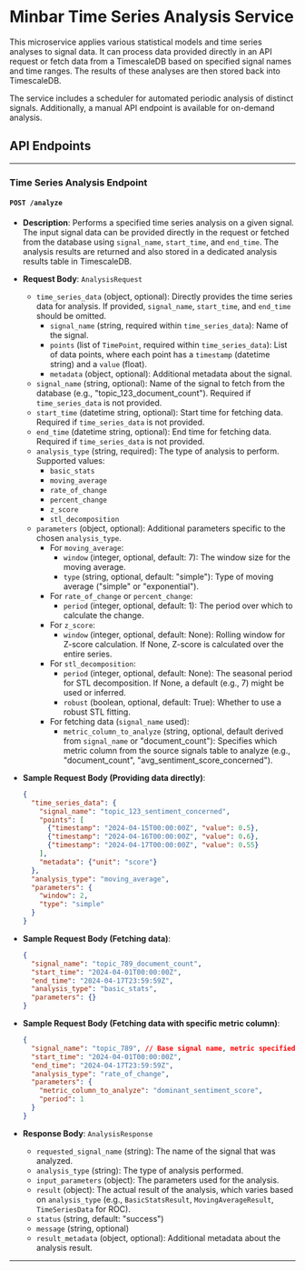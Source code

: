 # Minbar Time Series Analysis Service

This microservice applies various statistical models and time series analyses to signal data. It can process data provided directly in an API request or fetch data from a TimescaleDB based on specified signal names and time ranges. The results of these analyses are then stored back into TimescaleDB.

The service includes a scheduler for automated periodic analysis of distinct signals. Additionally, a manual API endpoint is available for on-demand analysis.

## API Endpoints

---

### Time Series Analysis Endpoint

#### `POST /analyze`
-   **Description**: Performs a specified time series analysis on a given signal. The input signal data can be provided directly in the request or fetched from the database using `signal_name`, `start_time`, and `end_time`. The analysis results are returned and also stored in a dedicated analysis results table in TimescaleDB.
-   **Request Body**: `AnalysisRequest`
    -   `time_series_data` (object, optional): Directly provides the time series data for analysis. If provided, `signal_name`, `start_time`, and `end_time` should be omitted.
        -   `signal_name` (string, required within `time_series_data`): Name of the signal.
        -   `points` (list of `TimePoint`, required within `time_series_data`): List of data points, where each point has a `timestamp` (datetime string) and a `value` (float).
        -   `metadata` (object, optional): Additional metadata about the signal.
    -   `signal_name` (string, optional): Name of the signal to fetch from the database (e.g., "topic_123_document_count"). Required if `time_series_data` is not provided.
    -   `start_time` (datetime string, optional): Start time for fetching data. Required if `time_series_data` is not provided.
    -   `end_time` (datetime string, optional): End time for fetching data. Required if `time_series_data` is not provided.
    -   `analysis_type` (string, required): The type of analysis to perform. Supported values:
        -   `basic_stats`
        -   `moving_average`
        -   `rate_of_change`
        -   `percent_change`
        -   `z_score`
        -   `stl_decomposition`
    -   `parameters` (object, optional): Additional parameters specific to the chosen `analysis_type`.
        -   For `moving_average`:
            -   `window` (integer, optional, default: 7): The window size for the moving average.
            -   `type` (string, optional, default: "simple"): Type of moving average ("simple" or "exponential").
        -   For `rate_of_change` or `percent_change`:
            -   `period` (integer, optional, default: 1): The period over which to calculate the change.
        -   For `z_score`:
            -   `window` (integer, optional, default: None): Rolling window for Z-score calculation. If None, Z-score is calculated over the entire series.
        -   For `stl_decomposition`:
            -   `period` (integer, optional, default: None): The seasonal period for STL decomposition. If None, a default (e.g., 7) might be used or inferred.
            -   `robust` (boolean, optional, default: True): Whether to use a robust STL fitting.
        -   For fetching data (`signal_name` used):
            -   `metric_column_to_analyze` (string, optional, default derived from `signal_name` or "document_count"): Specifies which metric column from the source signals table to analyze (e.g., "document_count", "avg_sentiment_score_concerned").

-   **Sample Request Body (Providing data directly)**:
    ```json
    {
      "time_series_data": {
        "signal_name": "topic_123_sentiment_concerned",
        "points": [
          {"timestamp": "2024-04-15T00:00:00Z", "value": 0.5},
          {"timestamp": "2024-04-16T00:00:00Z", "value": 0.6},
          {"timestamp": "2024-04-17T00:00:00Z", "value": 0.55}
        ],
        "metadata": {"unit": "score"}
      },
      "analysis_type": "moving_average",
      "parameters": {
        "window": 2,
        "type": "simple"
      }
    }
    ```

-   **Sample Request Body (Fetching data)**:
    ```json
    {
      "signal_name": "topic_789_document_count",
      "start_time": "2024-04-01T00:00:00Z",
      "end_time": "2024-04-17T23:59:59Z",
      "analysis_type": "basic_stats",
      "parameters": {}
    }
    ```

-   **Sample Request Body (Fetching data with specific metric column)**:
    ```json
    {
      "signal_name": "topic_789", // Base signal name, metric specified in parameters
      "start_time": "2024-04-01T00:00:00Z",
      "end_time": "2024-04-17T23:59:59Z",
      "analysis_type": "rate_of_change",
      "parameters": {
        "metric_column_to_analyze": "dominant_sentiment_score",
        "period": 1
      }
    }
    ```

-   **Response Body**: `AnalysisResponse`
    -   `requested_signal_name` (string): The name of the signal that was analyzed.
    -   `analysis_type` (string): The type of analysis performed.
    -   `input_parameters` (object): The parameters used for the analysis.
    -   `result` (object): The actual result of the analysis, which varies based on `analysis_type` (e.g., `BasicStatsResult`, `MovingAverageResult`, `TimeSeriesData` for ROC).
    -   `status` (string, default: "success")
    -   `message` (string, optional)
    -   `result_metadata` (object, optional): Additional metadata about the analysis result.

---